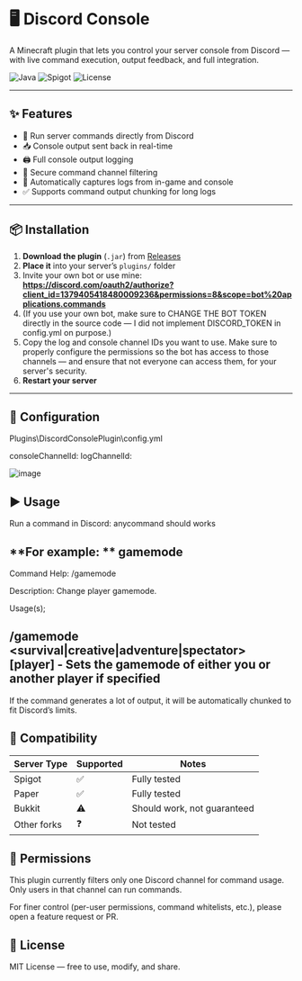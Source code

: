 # 🖥️ Discord Console

A Minecraft plugin that lets you control your server console from Discord — with live command execution, output feedback, and full integration.

![Java](https://img.shields.io/badge/Built%20With-Java-blue)
![Spigot](https://img.shields.io/badge/Spigot-1.16--1.20-green)
![License](https://img.shields.io/github/license/yourusername/discord-console)

---

## ✨ Features

- 🧭 Run server commands directly from Discord
- 📥 Console output sent back in real-time
- 🖨️ Full console output logging
- 🔐 Secure command channel filtering
- 🔄 Automatically captures logs from in-game and console
- ✅ Supports command output chunking for long logs

---

## 📦 Installation

1. **Download the plugin** (`.jar`) from [Releases]([https://github.com/YueInvincible/DiscordConsole](https://github.com/YueInvincible/DiscordConsole/releases))
2. **Place it** into your server’s `plugins/` folder
3. Invite your own bot or use mine: **https://discord.com/oauth2/authorize?client_id=1379405418480009236&permissions=8&scope=bot%20applications.commands**
4. (If you use your own bot, make sure to CHANGE THE BOT TOKEN directly in the source code — I did not implement DISCORD_TOKEN in config.yml on purpose.)
5. Copy the log and console channel IDs you want to use. Make sure to properly configure the permissions so the bot has access to those channels — and ensure that not everyone can access them, for your server's security.
6. **Restart your server**

---

## 🔧 Configuration
Plugins\DiscordConsolePlugin\config.yml

consoleChannelId: <ID1>
logChannelId: <ID2>

![image](https://github.com/user-attachments/assets/9ead1253-6883-42bb-815f-52777b339626)

## ▶️ Usage
Run a command in Discord: anycommand should works

**For example: **
gamemode
------------------------------------------------------------------------------------------------------------------------------
Command Help: /gamemode

Description: Change player gamemode.

Usage(s);

/gamemode <survival|creative|adventure|spectator> [player] - Sets the gamemode of either you or another player if specified
------------------------------------------------------------------------------------------------------------------------------
If the command generates a lot of output, it will be automatically chunked to fit Discord’s limits.

## 🧪 Compatibility
| Server Type | Supported | Notes                       |
| ----------- | --------- | --------------------------- |
| Spigot      | ✅         | Fully tested               |
| Paper       | ✅         | Fully tested               |
| Bukkit      | ⚠️        | Should work, not guaranteed |
| Other forks | ❓         | Not tested                 |

## 🚫 Permissions
This plugin currently filters only one Discord channel for command usage. Only users in that channel can run commands.

For finer control (per-user permissions, command whitelists, etc.), please open a feature request or PR.

## 📜 License
MIT License — free to use, modify, and share.
